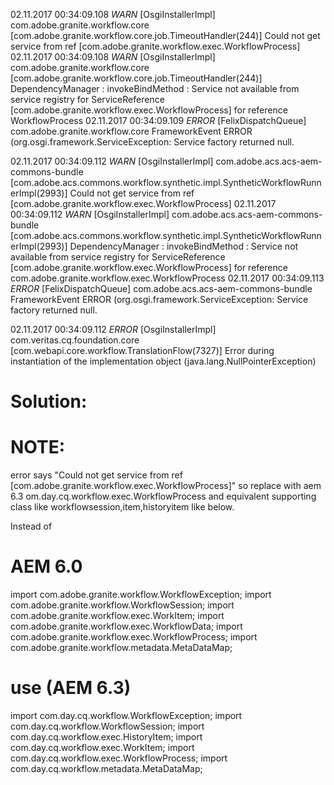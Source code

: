 02.11.2017 00:34:09.108 *WARN* [OsgiInstallerImpl] com.adobe.granite.workflow.core
[com.adobe.granite.workflow.core.job.TimeoutHandler(244)] Could not get service
from ref [com.adobe.granite.workflow.exec.WorkflowProcess]
02.11.2017 00:34:09.108 *WARN* [OsgiInstallerImpl] com.adobe.granite.workflow.core
[com.adobe.granite.workflow.core.job.TimeoutHandler(244)] DependencyManager :
invokeBindMethod : Service not available from service registry for ServiceReference 
[com.adobe.granite.workflow.exec.WorkflowProcess] for reference WorkflowProcess
02.11.2017 00:34:09.109 *ERROR* [FelixDispatchQueue] com.adobe.granite.workflow.core FrameworkEvent ERROR 
(org.osgi.framework.ServiceException: Service factory returned null. 



02.11.2017 00:34:09.112 *WARN* [OsgiInstallerImpl] com.adobe.acs.acs-aem-commons-bundle
[com.adobe.acs.commons.workflow.synthetic.impl.SyntheticWorkflowRunnerImpl(2993)] 
Could not get service from ref [com.adobe.granite.workflow.exec.WorkflowProcess]
02.11.2017 00:34:09.112 *WARN* [OsgiInstallerImpl] com.adobe.acs.acs-aem-commons-bundle
[com.adobe.acs.commons.workflow.synthetic.impl.SyntheticWorkflowRunnerImpl(2993)] DependencyManager :
invokeBindMethod : Service not available from service registry for ServiceReference [com.adobe.granite.workflow.exec.WorkflowProcess] for reference com.adobe.granite.workflow.exec.WorkflowProcess
02.11.2017 00:34:09.113 *ERROR* [FelixDispatchQueue] com.adobe.acs.acs-aem-commons-bundle FrameworkEvent ERROR
(org.osgi.framework.ServiceException: Service factory returned null.  


02.11.2017 00:34:09.112 *ERROR* [OsgiInstallerImpl] com.veritas.cq.foundation.core 
[com.webapi.core.workflow.TranslationFlow(7327)] Error during instantiation of the implementation object (java.lang.NullPointerException)
 
 
 Solution:
 =========
 
 NOTE: 
 ======
  error says "Could not get service
from ref [com.adobe.granite.workflow.exec.WorkflowProcess]"  so replace with aem 6.3 om.day.cq.workflow.exec.WorkflowProcess and
equivalent supporting class like workflowsession,item,historyitem like below.

 Instead of 
 
 AEM 6.0
 ========
 
 
 import com.adobe.granite.workflow.WorkflowException;
import com.adobe.granite.workflow.WorkflowSession;
import com.adobe.granite.workflow.exec.WorkItem;
import com.adobe.granite.workflow.exec.WorkflowData;
import com.adobe.granite.workflow.exec.WorkflowProcess;
import com.adobe.granite.workflow.metadata.MetaDataMap;

use (AEM 6.3)
==============
 
 
 import com.day.cq.workflow.WorkflowException;
import com.day.cq.workflow.WorkflowSession;
import com.day.cq.workflow.exec.HistoryItem;
import com.day.cq.workflow.exec.WorkItem;
import com.day.cq.workflow.exec.WorkflowProcess;
import com.day.cq.workflow.metadata.MetaDataMap;
